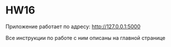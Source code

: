 # HW16
Приложение работает по адресу: http://127.0.0.1:5000

Все инструкции по работе с ним описаны на главной странице
